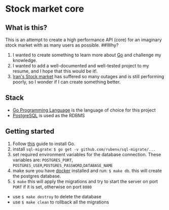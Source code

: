 # Stock market core
## What is this?
This is an attempt to create a high performance API (core) for an imaginary stock market with as many users as possible.
##Why?
1. I wanted to create something to learn more about [Go](https://golang.org/) and challenge my knowledge.
2. I wanted to add a well-documented and well-tested project to my resume, and I hope that this would be it!.
3. [Iran's Stock market](http://www.tsetmc.com) has suffered so many outages and is still performing poorly, so I wonder if I can create something better.

## Stack
+ [Go Programming Language](https://golang.org/) is the language of choice for this project
+ [PostgreSQL](https://www.postgresql.org) is used as the RDBMS 

## Getting started
1. Follow [this](https://golang.org/doc/install) guide to install Go.
2. install `sql-migrate`: `$ go get -v github.com/rubenv/sql-migrate/...`
3. set required environment variables for the database connection. These variables are: 
`POSTGRES_PORT`, `POSTGRES_USER`,`POSTGRES_PASSWORD`,`DATABASE_NAME`
4. make sure you have [docker](https://www.docker.com) installed and run: `$ make db`. this will create the postgres database.
5. `$ make` this will apply the migrations and try to start the server on port `PORT` if it is set, otherwise on port `8080`

+ use `$ make destroy` to delete the database
+ use `$ make clean` to rollback all the migrations

